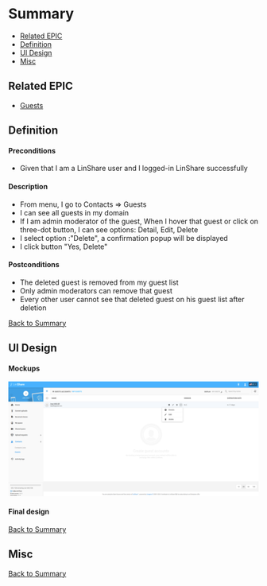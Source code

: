 # Summary

* [Related EPIC](#related-epic)
* [Definition](#definition)
* [UI Design](#ui-design)
* [Misc](#misc)

## Related EPIC

* [Guests](./README.md)

## Definition

#### Preconditions

- Given that I am a LinShare user and I logged-in LinShare successfully

#### Description

- From menu, I go to Contacts => Guests
- I can see all guests in my domain
- If I am admin moderator of the guest, When I hover that guest or click on three-dot button, I can see options: Detail, Edit, Delete
- I select option :"Delete", a confirmation popup will be displayed 
- I click button "Yes, Delete"

#### Postconditions

- The deleted guest is removed from my guest list 
- Only admin moderators can remove that guest
- Every other user cannot see that deleted guest on his guest list after deletion

[Back to Summary](#summary)

## UI Design

#### Mockups

![story484](./mockups/484.1.png)


#### Final design

[Back to Summary](#summary)
## Misc

[Back to Summary](#summary)
